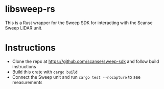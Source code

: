 # libsweep-rs

This is a Rust wrapper for the Sweep SDK for interacting with the Scanse Sweep LIDAR unit.

# Instructions

- Clone the repo at https://github.com/scanse/sweep-sdk and follow build instructions
- Build this crate with `cargo build`
- Connect the Sweep unit and run `cargo test --nocapture` to see measurements



